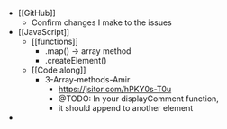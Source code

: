 - [[GitHub]]
	- Confirm changes I make to the issues
- [[JavaScript]]
	- [[functions]]
		- .map() -> array method
		- .createElement()
	- [[Code along]]
		- 3-Array-methods-Amir
			- https://jsitor.com/hPKY0s-T0u
			- @TODO: In your displayComment function,
			- it should append to another element
-